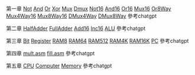 第一章
[Not](https://github.com/hooo0101/_co/blob/master/01/Not.hdl)
[And](https://github.com/hooo0101/_co/blob/master/01/And.hdl)
[Or](https://github.com/hooo0101/_co/blob/master/01/Or.hdl)
[Xor](https://github.com/hooo0101/_co/blob/master/01/Xor.hdl)
[Mux](https://github.com/hooo0101/_co/blob/master/01/Mux.hdl)
[Dmux](https://github.com/hooo0101/_co/blob/master/01/DMux.hdl)
[Not16](https://github.com/hooo0101/_co/blob/master/01/Not16.hdl) 
[And16](https://github.com/hooo0101/_co/blob/master/01/And16.hdl) 
[Or16](https://github.com/hooo0101/_co/blob/master/01/Or16.hdl) 
[Mux16](https://github.com/hooo0101/_co/blob/master/01/Mux16.hdl) 
[Or8Way](https://github.com/hooo0101/_co/blob/master/01/Or8Way.hdl) 
[Mux4Way16](https://github.com/hooo0101/_co/blob/master/01/Mux4Way16.hdl) 
[Mux8Way16](https://github.com/hooo0101/_co/blob/master/01/Mux8Way16.hdl) 
[DMux4Way](https://github.com/hooo0101/_co/blob/master/01/DMux4Way.hdl) 
[DMux8Way](https://github.com/hooo0101/_co/blob/master/01/DMux8Way.hdl)
參考chatgpt

第二章
[HalfAdder](https://github.com/hooo0101/_co/blob/master/02/HalfAdder.hdl) 
[FullAdder](https://github.com/hooo0101/_co/blob/master/02/FullAdder.hdl) 
[Add16](https://github.com/hooo0101/_co/blob/master/02/Add16.hdl) 
[Inc16](https://github.com/hooo0101/_co/blob/master/02/Inc16.hdl)
[ALU](https://github.com/hooo0101/_co/blob/master/02/ALU.hdl)
參考chatgpt

第三章
[Bit](https://github.com/hooo0101/_co/blob/master/03/a/Bit.hdl) 
[Register](https://github.com/hooo0101/_co/blob/master/03/a/Register.hdl) 
[RAM8](https://github.com/hooo0101/_co/blob/master/03/a/RAM8.hdl) 
[RAM64](https://github.com/hooo0101/_co/blob/master/03/a/RAM64.hdl)
[RAM512](https://github.com/hooo0101/_co/blob/master/03/b/RAM512.hdl) 
[RAM4K](https://github.com/hooo0101/_co/blob/master/03/b/RAM4K.hdl) 
[RAM16K](https://github.com/hooo0101/_co/blob/master/03/b/RAM16K.hdl) 
[PC](https://github.com/hooo0101/_co/blob/master/03/a/PC.hd)
參考chatgpt

第四章
[mult.asm](https://github.com/hooo0101/_co/blob/master/04/mult/mult.asm)
[fill.asm](https://github.com/hooo0101/_co/blob/master/04/fill/Fill.asm)
參考chatgpt

第五章
[CPU](https://github.com/hooo0101/_co/blob/master/05/CPU.hdl)
[Computer](https://github.com/hooo0101/_co/blob/master/05/Computer.hdl) 
[Memory](https://github.com/hooo0101/_co/blob/master/05/Memory.hdl)
參考chatgpt
